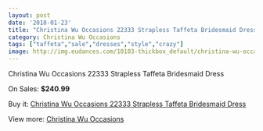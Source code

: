 ```yaml
---
layout: post
date: '2018-01-23'
title: "Christina Wu Occasions 22333 Strapless Taffeta Bridesmaid Dress"
category: Christina Wu Occasions
tags: ["taffeta","sale","dresses","style","crazy"]
image: http://img.eudances.com/10103-thickbox_default/christina-wu-occasions-22333-strapless-taffeta-bridesmaid-dress.jpg
---
```

Christina Wu Occasions 22333 Strapless Taffeta Bridesmaid Dress

On Sales: **$240.99**
<a href="https://www.eudances.com/en/christina-wu-occasions/3315-christina-wu-occasions-22333-strapless-taffeta-bridesmaid-dress.html"><amp-img layout="responsive" width="600" height="600" src="//img.eudances.com/10103-thickbox_default/christina-wu-occasions-22333-strapless-taffeta-bridesmaid-dress.jpg" alt="Christina Wu Occasions 22333 Strapless Taffeta Bridesmaid Dress 0" /></a>
<a href="https://www.eudances.com/en/christina-wu-occasions/3315-christina-wu-occasions-22333-strapless-taffeta-bridesmaid-dress.html"><amp-img layout="responsive" width="600" height="600" src="//img.eudances.com/10106-thickbox_default/christina-wu-occasions-22333-strapless-taffeta-bridesmaid-dress.jpg" alt="Christina Wu Occasions 22333 Strapless Taffeta Bridesmaid Dress 1" /></a>
<a href="https://www.eudances.com/en/christina-wu-occasions/3315-christina-wu-occasions-22333-strapless-taffeta-bridesmaid-dress.html"><amp-img layout="responsive" width="600" height="600" src="//img.eudances.com/10105-thickbox_default/christina-wu-occasions-22333-strapless-taffeta-bridesmaid-dress.jpg" alt="Christina Wu Occasions 22333 Strapless Taffeta Bridesmaid Dress 2" /></a>
<a href="https://www.eudances.com/en/christina-wu-occasions/3315-christina-wu-occasions-22333-strapless-taffeta-bridesmaid-dress.html"><amp-img layout="responsive" width="600" height="600" src="//img.eudances.com/10104-thickbox_default/christina-wu-occasions-22333-strapless-taffeta-bridesmaid-dress.jpg" alt="Christina Wu Occasions 22333 Strapless Taffeta Bridesmaid Dress 3" /></a>

Buy it: [Christina Wu Occasions 22333 Strapless Taffeta Bridesmaid Dress](https://www.eudances.com/en/christina-wu-occasions/3315-christina-wu-occasions-22333-strapless-taffeta-bridesmaid-dress.html "Christina Wu Occasions 22333 Strapless Taffeta Bridesmaid Dress")

View more: [Christina Wu Occasions](https://www.eudances.com/en/59-christina-wu-occasions "Christina Wu Occasions")